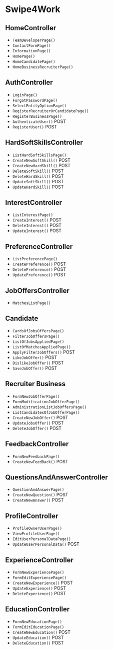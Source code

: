 # Swipe4Work

## HomeController
- `TeamDeveloperPage()`
- `ContactFormPage()`
- `InformationPage()`
- `HomePage()`
- `HomeCandidatePage()`
- `HomeBusinessRecruiterPage()`

## AuthController
- `LoginPage()`
- `ForgotPasswordPage()`
- `SelectEntityOptionPage()`
- `RegisterRecruiterOrCandidatePage()`
- `RegisterBusinessPage()`
- `AuthenticateUser()` POST
- `RegisterUser()` POST

## HardSoftSkillsController
- `ListHardSoftSkillsPage()`
- `CreateNewSoftSkill()` POST
- `CreateNewHardSkill()` POST
- `DeleteSoftSkill()` POST
- `DeleteHardSkill()` POST
- `UpdateSoftSkill()` POST
- `UpdateHardSkill()` POST

## InterestController
- `ListInterestPage()`
- `CreateInterest()` POST
- `DeleteInterest()` POST
- `UpdateInterest()` POST

## PreferenceController
- `ListPreferencePage()`
- `CreatePreference()` POST
- `DeletePreference()` POST
- `UpdatePreference()` POST

## JobOffersController
- `MatchesListPage()`

## Candidate
- `CardsOfJobsOffersPage()`
- `FilterJobOffersPage()`
- `ListOfJobsAppliedPage()`
- `ListOfMatchesAppliedPage()`
- `ApplyFilterJobOffers()` POST
- `LikeJobOffer()` POST
- `DislikeJobOffer()` POST
- `SaveJobOffer()` POST

## Recruiter Business
- `FormNewJobOfferPage()`
- `FormModificationJobOfferPage()`
- `AdministrationListJobOffersPage()`
- `ListCandidatesOfJobOfferPage()`
- `CreateNewJobOffer()` POST
- `UpdateJobsOffer()` POST
- `DeleteJobOffer()` POST

## FeedbackController
- `FormNewFeedbackPage()`
- `CreateNewFeedBack()` POST

## QuestionsAndAnswerController
- `QuestionAndAnswerPage()`
- `CreateNewQuestion()` POST
- `CreateNewAnswer()` POST

## ProfileController
- `ProfileOwnerUserPage()`
- `ViewProfileUserPage()`
- `EditUserPersonalDataPage()`
- `UpdateUserPersonalData()` POST

## ExperienceController
- `FormNewExperiencePage()`
- `FormEditExperiencePage()`
- `CreateNewExperience()` POST
- `UpdateExperience()` POST
- `DeleteExperience()` POST

## EducationController
- `FormNewEducationPage()`
- `FormEditEducationPage()`
- `CreateNewEducation()` POST
- `UpdateEducation()` POST
- `DeleteEducation()` POST
